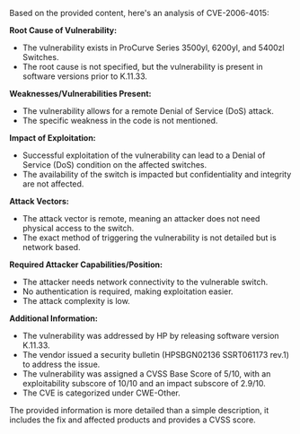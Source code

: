 Based on the provided content, here's an analysis of CVE-2006-4015:

**Root Cause of Vulnerability:**

*   The vulnerability exists in ProCurve Series 3500yl, 6200yl, and 5400zl Switches.
*   The root cause is not specified, but the vulnerability is present in software versions prior to K.11.33.

**Weaknesses/Vulnerabilities Present:**

*   The vulnerability allows for a remote Denial of Service (DoS) attack.
*   The specific weakness in the code is not mentioned.

**Impact of Exploitation:**

*   Successful exploitation of the vulnerability can lead to a Denial of Service (DoS) condition on the affected switches.
*   The availability of the switch is impacted but confidentiality and integrity are not affected.

**Attack Vectors:**

*   The attack vector is remote, meaning an attacker does not need physical access to the switch.
*   The exact method of triggering the vulnerability is not detailed but is network based.

**Required Attacker Capabilities/Position:**

*   The attacker needs network connectivity to the vulnerable switch.
*   No authentication is required, making exploitation easier.
*   The attack complexity is low.

**Additional Information:**

*   The vulnerability was addressed by HP by releasing software version K.11.33.
*   The vendor issued a security bulletin (HPSBGN02136 SSRT061173 rev.1) to address the issue.
*   The vulnerability was assigned a CVSS Base Score of 5/10, with an exploitability subscore of 10/10 and an impact subscore of 2.9/10.
*   The CVE is categorized under CWE-Other.

The provided information is more detailed than a simple description, it includes the fix and affected products and provides a CVSS score.
